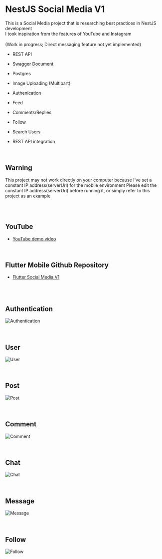 # NestJS Social Media V1

This is a Social Media project that is researching best practices in NestJS development
<br>I took inspiration from the features of YouTube and Instagram
<br><br>(Work in progress; Direct messaging feature not yet implemented)

- REST API
- Swagger Document
- Postgres
- Image Uploading (Multipart)

- Authenication
- Feed
- Comments/Replies
- Follow
- Search Users
- REST API integration
  <br><br><br>

## Warning

This project may not work directly on your computer because I've set a constant IP address(serverUrl) for the mobile environment
Please edit the constant IP address(serverUrl) before running it, or simply refer to this project as an example

<br><br>

## YouTube

- [YouTube demo video](https://www.youtube.com/watch?v=9e3alP88V7A)
  <br><br><br>

## Flutter Mobile Github Repository

- [Flutter Social Media V1](https://github.com/StephenLeeDev/FlutterSocialMediaV1)
  <br><br><br><br>

## Authentication

<img src="https://github.com/StephenLeeDev/NestjsSocialMediaV1/assets/57079969/2cf0f70d-b6fa-4d38-b0a5-6fc98e9b70ab" alt="Authentication">
<br><br><br>

## User

<img src="https://github.com/StephenLeeDev/NestjsSocialMediaV1/assets/57079969/74164403-850d-4e8e-a07e-deaf4745fcd2" alt="User">
<br><br><br>

## Post

<img src="https://github.com/StephenLeeDev/NestjsSocialMediaV1/assets/57079969/e3014429-30d3-4ed1-a5a7-9c617f4a9277" alt="Post">
<br><br><br>

## Comment

<img src="https://github.com/StephenLeeDev/NestjsSocialMediaV1/assets/57079969/1d2eab12-f730-4c11-82c5-389163fa9106" alt="Comment">
<br><br><br>

## Chat

<img src="https://github.com/StephenLeeDev/NestjsSocialMediaV1/assets/57079969/241a9cc8-7811-4b82-9247-623b8806f7ef" alt="Chat">
<br><br><br>

## Message

<img src="https://github.com/StephenLeeDev/NestjsSocialMediaV1/assets/57079969/11e6b5dd-5f32-4515-abc9-d8a20131648e" alt="Message">
<br><br><br>

## Follow

<img src="https://github.com/StephenLeeDev/NestjsSocialMediaV1/assets/57079969/d65f2159-463b-43cc-9787-daef91644e1a" alt="Follow">
<br><br><br>
